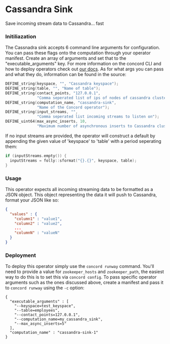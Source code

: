 # Cassandra Sink
Save incoming stream data to Cassandra... fast

### Initiliazation 

The Cassnadra sink accepts 6 command line arguments for configuration. You can pass
these flags onto the computation through your operator manifest. Create an array of
arguments and set that to the "executable_arguments" key. For more information on
the concord CLI and how to deploy operators check out
[our docs](http://concord.io/docs/tutorials/cli.html#computation-json-manifest).
As for what args you can pass and what they do, information can be found in the source:

```cpp
DEFINE_string(keyspace, "", "Cassandra keyspace");
DEFINE_string(table, "", "Name of table");
DEFINE_string(contact_points, "127.0.0.1",
              "Comma seperated list of ips of nodes of cassandra cluster");
DEFINE_string(computation_name, "cassandra-sink",
              "Name of the Concord operator");
DEFINE_string(input_streams, "",
              "Comma seperated list incoming streams to listen on");
DEFINE_uint64(max_async_inserts, 10,
              "Maximum number of asynchronous inserts to Cassandra cluster");
```

If no input streams are provided, the operator will construct a default by appending
the given value of 'keyspace' to 'table' with a period seperating them: 

```cpp
if (inputStreams.empty()) {
  inputStreams = folly::sformat("{}.{}", keyspace, table);
}
```

### Usage

This operator expects all incoming streaming data to be formatted as a JSON object. This object
representing the data it will push to Cassandra, format your JSON like so:

```json
{
  "values" : {
    "column1" : "value1",
    "column2" : "value2",
    ...
    "columnN" : "valueN"
  }
}
```

### Deployment

To deploy this operator simply use the `concord runway` command. You'll need to provide
a value for `zookeeper_hosts` and `zookeeper_path`, the easiest way to do this is to set
this via `concord config`. To pass specific operator arguments such as the ones discussed
above, create a manifest and pass it to `concord runway` using the `-c` option:

```
{
  "executable_arguments" : [
    "--keyspace=test_keyspace",
	"--table=employees",
	"--contact_points=127.0.0.1",
	"--computation_name=my_cassandra_sink",
	"--max_async_inserts=5"
  ],
  "computation_name" : "cassandra-sink-1"
}
```
